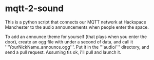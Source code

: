 mqtt-2-sound
============

This is a python script that connects our MQTT network at Hackspace Manchester to the audio announcements when people enter the space.

To add an announce theme for yourself (that plays when you enter the door), create an ogg file with under a second of data, and call it '''YourNickName_announce.ogg'''.  Put it in the '''audio/''' directory, and send a pull request.  Assuming tis ok, i'll pull and launch it.

